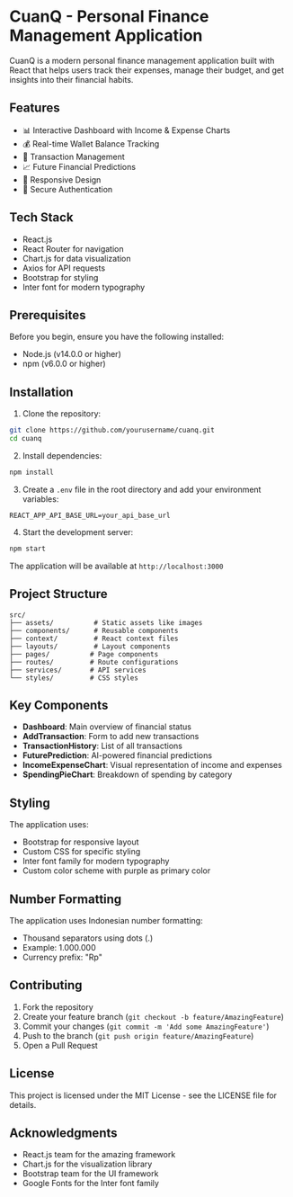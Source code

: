 # CuanQ - Personal Finance Management Application

CuanQ is a modern personal finance management application built with React that helps users track their expenses, manage their budget, and get insights into their financial habits.

## Features

- 📊 Interactive Dashboard with Income & Expense Charts
- 💰 Real-time Wallet Balance Tracking
- 📝 Transaction Management
- 📈 Future Financial Predictions
- 📱 Responsive Design
- 🔐 Secure Authentication

## Tech Stack

- React.js
- React Router for navigation
- Chart.js for data visualization
- Axios for API requests
- Bootstrap for styling
- Inter font for modern typography

## Prerequisites

Before you begin, ensure you have the following installed:
- Node.js (v14.0.0 or higher)
- npm (v6.0.0 or higher)

## Installation

1. Clone the repository:
```bash
git clone https://github.com/yourusername/cuanq.git
cd cuanq
```

2. Install dependencies:
```bash
npm install
```

3. Create a `.env` file in the root directory and add your environment variables:
```env
REACT_APP_API_BASE_URL=your_api_base_url
```

4. Start the development server:
```bash
npm start
```

The application will be available at `http://localhost:3000`

## Project Structure

```
src/
├── assets/          # Static assets like images
├── components/      # Reusable components
├── context/         # React context files
├── layouts/         # Layout components
├── pages/          # Page components
├── routes/         # Route configurations
├── services/       # API services
└── styles/         # CSS styles
```

## Key Components

- **Dashboard**: Main overview of financial status
- **AddTransaction**: Form to add new transactions
- **TransactionHistory**: List of all transactions
- **FuturePrediction**: AI-powered financial predictions
- **IncomeExpenseChart**: Visual representation of income and expenses
- **SpendingPieChart**: Breakdown of spending by category

## Styling

The application uses:
- Bootstrap for responsive layout
- Custom CSS for specific styling
- Inter font family for modern typography
- Custom color scheme with purple as primary color

## Number Formatting

The application uses Indonesian number formatting:
- Thousand separators using dots (.)
- Example: 1.000.000
- Currency prefix: "Rp"

## Contributing

1. Fork the repository
2. Create your feature branch (`git checkout -b feature/AmazingFeature`)
3. Commit your changes (`git commit -m 'Add some AmazingFeature'`)
4. Push to the branch (`git push origin feature/AmazingFeature`)
5. Open a Pull Request

## License

This project is licensed under the MIT License - see the LICENSE file for details.

## Acknowledgments

- React.js team for the amazing framework
- Chart.js for the visualization library
- Bootstrap team for the UI framework
- Google Fonts for the Inter font family 